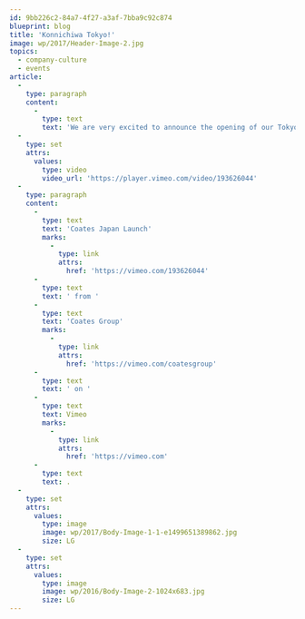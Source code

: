 ```yaml
---
id: 9bb226c2-84a7-4f27-a3af-7bba9c92c874
blueprint: blog
title: 'Konnichiwa Tokyo!'
image: wp/2017/Header-Image-2.jpg
topics:
  - company-culture
  - events
article:
  -
    type: paragraph
    content:
      -
        type: text
        text: 'We are very excited to announce the opening of our Tokyo office & Innovation Lab on October 19, 2016. We celebrated with clients and partners at a launch party, showcasing the latest & greatest of our digital offerings. '
  -
    type: set
    attrs:
      values:
        type: video
        video_url: 'https://player.vimeo.com/video/193626044'
  -
    type: paragraph
    content:
      -
        type: text
        text: 'Coates Japan Launch'
        marks:
          -
            type: link
            attrs:
              href: 'https://vimeo.com/193626044'
      -
        type: text
        text: ' from '
      -
        type: text
        text: 'Coates Group'
        marks:
          -
            type: link
            attrs:
              href: 'https://vimeo.com/coatesgroup'
      -
        type: text
        text: ' on '
      -
        type: text
        text: Vimeo
        marks:
          -
            type: link
            attrs:
              href: 'https://vimeo.com'
      -
        type: text
        text: .
  -
    type: set
    attrs:
      values:
        type: image
        image: wp/2017/Body-Image-1-1-e1499651389862.jpg
        size: LG
  -
    type: set
    attrs:
      values:
        type: image
        image: wp/2016/Body-Image-2-1024x683.jpg
        size: LG
---
```

